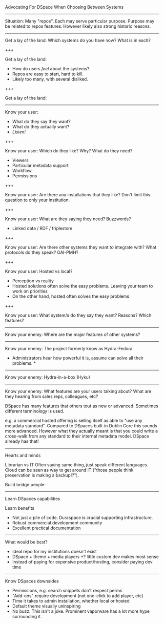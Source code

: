 Advocating For DSpace When Choosing Between Systems

---

Situation:
Many "repos". Each may serve particular purpose. 
Purpose may be related to repos features. However likely also strong
historic reasons.

---

Get a lay of the land:
Which systems do you have now?
What is in each?

+++

Get a lay of the land:

* How do users *feel* about the systems?
* Repos are easy to start, hard to kill.
* Likely too many, with several disliked.

+++

Get a lay of the land:

---

Know your user:

* What do they say they want?
* What do they actually want?
* *Listen!*


+++

Know your user:
Which do they like? Why?
What do they need?
* Viewers
* Particular metadata support
* Workflow
* Permissions

+++

Know your user:
Are there any installations that they like?
Don't limit this question to only your institution.

+++

Know your user:
What are they saying they need?
Buzzwords?
* Linked data / RDF / triplestore

+++

Know your user:
Are there other systems they want to integrate with?
What protocols do they speak? OAI-PMH?

+++

Know your user:
Hosted vs local?
* Perception vs reality
* Hosted solutions often solve the easy problems. Leaving your team to work on priorities
* On the other hand, hosted often solves the easy problems

+++

Know your user:
What system/s do they say they want? Reasons? Which features?

---

Know your enemy:
Where are the major features of other systems?

---

Know your enemy:
The project formerly know as Hydra-Fedora

* Administrators hear how powerful it is, assume can solve all their problems.
   * 

---

Know your enemy:
Hydra-in-a-box (Hyku)

---

Know your enemy:
What features are your users talking about?
What are they hearing from sales reps, colleagues, etc?

DSpace has many features that others tout as new or advanced. Sometimes
different terminology is used.

e.g. a commercial hosted offering is selling itself as able to
"use any metadata standard". Compared to DSpaces built-in Dublin Core
this sounds more advanced. However what they actually meant is that you
could write a cross-walk from any standard to their internal metadata model.
DSpace already has that!

---

Hearts and minds

Librarian vs IT
Often saying same thing, just speak different languages. Cloud can be seen as
way to get around IT ("those people think preservation is making a backup!?").

Build bridge people

---

Learn DSpaces capabilities

Learn benefits
* Not just a pile of code. Duraspace is crucial supporting infrastructure.
* Robust commercial development community
* Excellent practical documentation

---

What would be best?
* Ideal repo for my institutions doesn't exist
* DSpace + theme + media players +? little custom dev makes most sense
* Instead of paying for expensive product/hosting, consider paying dev time

---

Know DSpaces downsides
* Permissions, e.g. search snippets don't respect perms
* "Add-ons" require development (not one-click to add player, etc)
* Time it takes to admin installation, whether local or hosted
* Default theme visually uninspiring
* No buzz. This isn't a joke. Prominent vaporware has a lot more hype
surrounding it.
